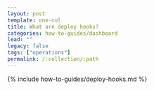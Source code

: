 ```yaml
---
layout: post
template: one-col
title: What are deploy hooks?
categories: how-to-guides/dashboard
lead: ""
legacy: false
tags: ["operations"]
permalink: /:collection/:path
---
```


{% include how-to-guides/deploy-hooks.md %}